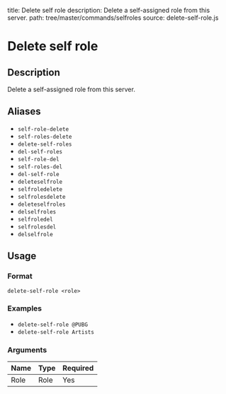 title: Delete self role
description: Delete a self-assigned role from this server.
path: tree/master/commands/selfroles
source: delete-self-role.js

# Delete self role

## Description

Delete a self-assigned role from this server.

## Aliases

* `self-role-delete`
* `self-roles-delete`
* `delete-self-roles`
* `del-self-roles`
* `self-role-del`
* `self-roles-del`
* `del-self-role`
* `deleteselfrole`
* `selfroledelete`
* `selfrolesdelete`
* `deleteselfroles`
* `delselfroles`
* `selfroledel`
* `selfrolesdel`
* `delselfrole`

## Usage

### Format

`delete-self-role <role>`

### Examples

* `delete-self-role @PUBG`
* `delete-self-role Artists`

### Arguments

| Name | Type | Required |
|------|------|----------|
| Role | Role | Yes      |
